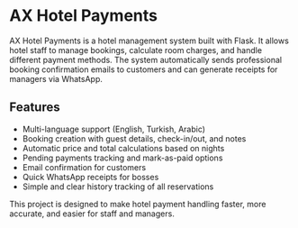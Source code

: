 # AX Hotel Payments

AX Hotel Payments is a hotel management system built with Flask. It allows hotel staff to manage bookings, calculate room charges, and handle different payment methods. The system automatically sends professional booking confirmation emails to customers and can generate receipts for managers via WhatsApp.

## Features
- Multi-language support (English, Turkish, Arabic)  
- Booking creation with guest details, check-in/out, and notes  
- Automatic price and total calculations based on nights  
- Pending payments tracking and mark-as-paid options  
- Email confirmation for customers  
- Quick WhatsApp receipts for bosses  
- Simple and clear history tracking of all reservations  

This project is designed to make hotel payment handling faster, more accurate, and easier for staff and managers.
